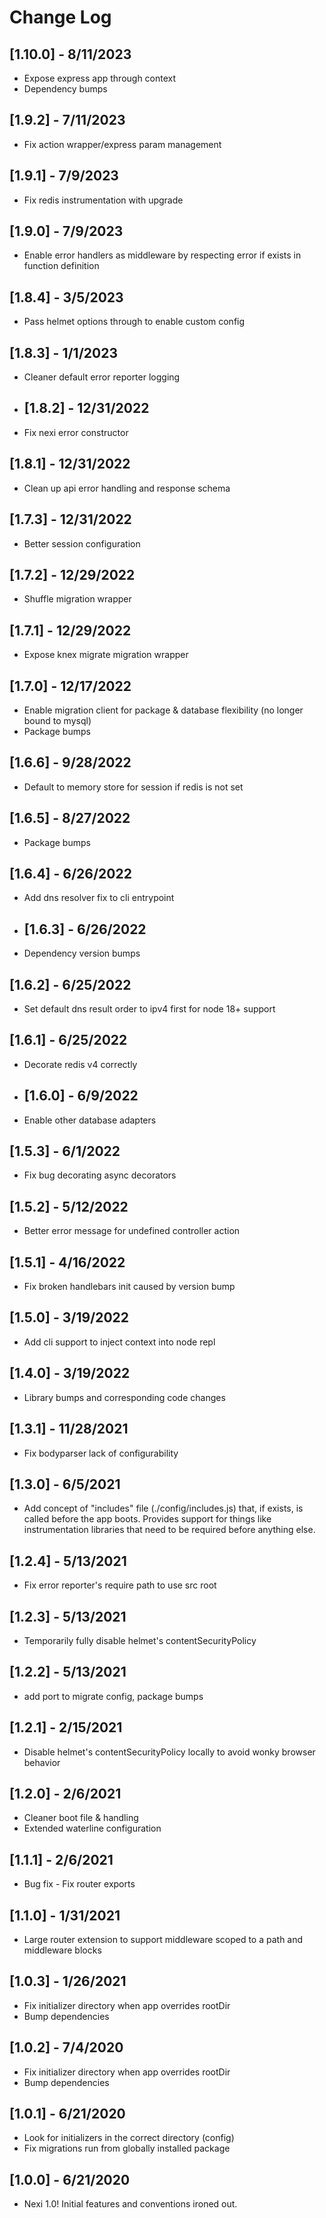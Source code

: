 # Change Log

## [1.10.0] - 8/11/2023
- Expose express app through context
- Dependency bumps

## [1.9.2] - 7/11/2023
- Fix action wrapper/express param management
 
## [1.9.1] - 7/9/2023
- Fix redis instrumentation with upgrade

## [1.9.0] - 7/9/2023
- Enable error handlers as middleware by respecting error if exists in function definition

## [1.8.4] - 3/5/2023
- Pass helmet options through to enable custom config

## [1.8.3] - 1/1/2023
- Cleaner default error reporter logging

- ## [1.8.2] - 12/31/2022
- Fix nexi error constructor

## [1.8.1] - 12/31/2022
- Clean up api error handling and response schema

## [1.7.3] - 12/31/2022
- Better session configuration

## [1.7.2] - 12/29/2022
- Shuffle migration wrapper

## [1.7.1] - 12/29/2022
- Expose knex migrate migration wrapper

## [1.7.0] - 12/17/2022
- Enable migration client for package & database flexibility (no longer bound to mysql)
- Package bumps

## [1.6.6] - 9/28/2022
- Default to memory store for session if redis is not set

## [1.6.5] - 8/27/2022
- Package bumps

## [1.6.4] - 6/26/2022
- Add dns resolver fix to cli entrypoint

- ## [1.6.3] - 6/26/2022
- Dependency version bumps

## [1.6.2] - 6/25/2022
- Set default dns result order to ipv4 first for node 18+ support

## [1.6.1] - 6/25/2022
- Decorate redis v4 correctly

- ## [1.6.0] - 6/9/2022
- Enable other database adapters

## [1.5.3] - 6/1/2022
- Fix bug decorating async decorators 

## [1.5.2] - 5/12/2022
- Better error message for undefined controller action

## [1.5.1] - 4/16/2022
- Fix broken handlebars init caused by version bump 

## [1.5.0] - 3/19/2022
- Add cli support to inject context into node repl

## [1.4.0] - 3/19/2022
- Library bumps and corresponding code changes

## [1.3.1] - 11/28/2021
- Fix bodyparser lack of configurability 

## [1.3.0] - 6/5/2021
- Add concept of "includes" file (./config/includes.js) that, if exists, is called before the app boots.  Provides support
for things like instrumentation libraries that need to be required before anything else.

## [1.2.4] - 5/13/2021
- Fix error reporter's require path to use src root

## [1.2.3] - 5/13/2021
- Temporarily fully disable helmet's contentSecurityPolicy

## [1.2.2] - 5/13/2021
- add port to migrate config, package bumps

## [1.2.1] - 2/15/2021
- Disable helmet's contentSecurityPolicy locally to avoid wonky browser behavior

## [1.2.0] - 2/6/2021
- Cleaner boot file & handling
- Extended waterline configuration

## [1.1.1] - 2/6/2021
- Bug fix - Fix router exports

## [1.1.0] - 1/31/2021
- Large router extension to support middleware scoped to a path and middleware blocks

## [1.0.3] - 1/26/2021
- Fix initializer directory when app overrides rootDir
- Bump dependencies

## [1.0.2] - 7/4/2020
- Fix initializer directory when app overrides rootDir
- Bump dependencies

## [1.0.1] - 6/21/2020
- Look for initializers in the correct directory (config)
- Fix migrations run from globally installed package

## [1.0.0] - 6/21/2020
- Nexi 1.0!  Initial features and conventions ironed out.
